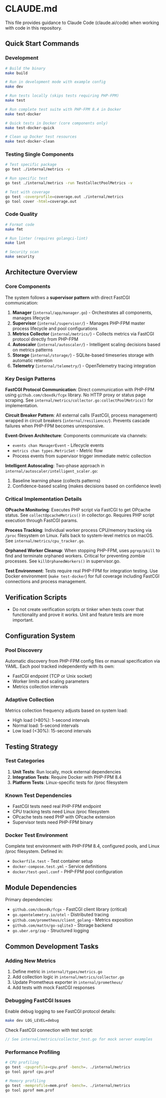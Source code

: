 # CLAUDE.md

This file provides guidance to Claude Code (claude.ai/code) when working with code in this repository.

## Quick Start Commands

### Development
```bash
# Build the binary
make build

# Run in development mode with example config
make dev

# Run tests locally (skips tests requiring PHP-FPM)
make test

# Run complete test suite with PHP-FPM 8.4 in Docker
make test-docker

# Quick tests in Docker (core components only)
make test-docker-quick

# Clean up Docker test resources
make test-docker-clean
```

### Testing Single Components
```bash
# Test specific package
go test ./internal/metrics -v

# Run specific test
go test ./internal/metrics -run TestCollectPoolMetrics -v

# Test with coverage
go test -coverprofile=coverage.out ./internal/metrics
go tool cover -html=coverage.out
```

### Code Quality
```bash
# Format code
make fmt

# Run linter (requires golangci-lint)
make lint

# Security scan
make security
```

## Architecture Overview

### Core Components

The system follows a **supervisor pattern** with direct FastCGI communication:

1. **Manager** (`internal/app/manager.go`) - Orchestrates all components, manages lifecycle
2. **Supervisor** (`internal/supervisor/`) - Manages PHP-FPM master process lifecycle and pool configurations
3. **Metrics Collector** (`internal/metrics/`) - Collects metrics via FastCGI protocol directly from PHP-FPM
4. **Autoscaler** (`internal/autoscaler/`) - Intelligent scaling decisions based on metrics patterns
5. **Storage** (`internal/storage/`) - SQLite-based timeseries storage with automatic retention
6. **Telemetry** (`internal/telemetry/`) - OpenTelemetry tracing integration

### Key Design Patterns

**FastCGI Protocol Communication**: Direct communication with PHP-FPM using `github.com/cboxdk/fcgx` library. No HTTP proxy or status page scraping. See `internal/metrics/collector.go:collectPoolMetrics()` for implementation.

**Circuit Breaker Pattern**: All external calls (FastCGI, process management) wrapped in circuit breakers (`internal/resilience/`). Prevents cascade failures when PHP-FPM becomes unresponsive.

**Event-Driven Architecture**: Components communicate via channels:
- `events chan ManagerEvent` - Lifecycle events
- `metrics chan types.MetricSet` - Metric flow
- Process events from supervisor trigger immediate metric collection

**Intelligent Autoscaling**: Two-phase approach in `internal/autoscaler/intelligent_scaler.go`:
1. Baseline learning phase (collects patterns)
2. Confidence-based scaling (makes decisions based on confidence level)

### Critical Implementation Details

**OPcache Monitoring**: Executes PHP script via FastCGI to get OPcache status. See `collectOpcacheMetrics()` in collector.go. Requires PHP script execution through FastCGI params.

**Process Tracking**: Individual worker process CPU/memory tracking via `/proc` filesystem on Linux. Falls back to system-level metrics on macOS. See `internal/metrics/cpu_tracker.go`.

**Orphaned Worker Cleanup**: When stopping PHP-FPM, uses `pgrep/pkill` to find and terminate orphaned workers. Critical for preventing zombie processes. See `killOrphanedWorkers()` in supervisor.go.

**Test Environment**: Tests require real PHP-FPM for integration testing. Use Docker environment (`make test-docker`) for full coverage including FastCGI connections and process management.

## Verification Scripts
- Do not create verification scripts or tinker when tests cover that functionality and prove it works. Unit and feature tests are more important.

## Configuration System

### Pool Discovery
Automatic discovery from PHP-FPM config files or manual specification via YAML. Each pool tracked independently with its own:
- FastCGI endpoint (TCP or Unix socket)
- Worker limits and scaling parameters
- Metrics collection intervals

### Adaptive Collection
Metrics collection frequency adjusts based on system load:
- High load (>80%): 1-second intervals
- Normal load: 5-second intervals
- Low load (<30%): 15-second intervals

## Testing Strategy

### Test Categories
1. **Unit Tests**: Run locally, mock external dependencies
2. **Integration Tests**: Require Docker with PHP-FPM 8.4
3. **Platform Tests**: Linux-specific tests for /proc filesystem

### Known Test Dependencies
- FastCGI tests need real PHP-FPM endpoint
- CPU tracking tests need Linux /proc filesystem
- OPcache tests need PHP with OPcache extension
- Supervisor tests need PHP-FPM binary

### Docker Test Environment
Complete test environment with PHP-FPM 8.4, configured pools, and Linux /proc filesystem. Defined in:
- `Dockerfile.test` - Test container setup
- `docker-compose.test.yml` - Service definitions
- `docker/test-pool.conf` - PHP-FPM pool configuration

## Module Dependencies

Primary dependencies:
- `github.com/cboxdk/fcgx` - FastCGI client library (critical)
- `go.opentelemetry.io/otel` - Distributed tracing
- `github.com/prometheus/client_golang` - Metrics exposition
- `github.com/mattn/go-sqlite3` - Storage backend
- `go.uber.org/zap` - Structured logging

## Common Development Tasks

### Adding New Metrics
1. Define metric in `internal/types/metrics.go`
2. Add collection logic in `internal/metrics/collector.go`
3. Update Prometheus exporter in `internal/prometheus/`
4. Add tests with mock FastCGI responses

### Debugging FastCGI Issues
Enable debug logging to see FastCGI protocol details:
```bash
make dev LOG_LEVEL=debug
```

Check FastCGI connection with test script:
```go
// See internal/metrics/collector_test.go for mock server examples
```

### Performance Profiling
```bash
# CPU profiling
go test -cpuprofile=cpu.prof -bench=. ./internal/metrics
go tool pprof cpu.prof

# Memory profiling
go test -memprofile=mem.prof -bench=. ./internal/metrics
go tool pprof mem.prof
```